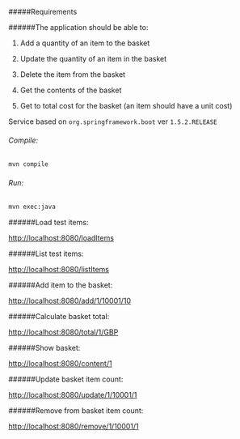 #####Requirements

######The application should be able to:

1. Add a quantity of an item to the basket

1. Update the quantity of an item in the basket

1. Delete the item from the basket

1. Get the contents of the basket

1. Get to total cost for the basket (an item should have a unit cost)


Service based on `org.springframework.boot` ver `1.5.2.RELEASE`


###### Compile:

```bash 
mvn compile
```

###### Run:

```bash
mvn exec:java
```

######Load test items:

<http://localhost:8080/loadItems>

######List test items:

<http://localhost:8080/listItems>


######Add item to the basket:

<http://localhost:8080/add/1/10001/10>

######Calculate basket total:

<http://localhost:8080/total/1/GBP>

######Show basket:

<http://localhost:8080/content/1>

######Update basket item count:

<http://localhost:8080/update/1/10001/1>


######Remove from basket item count:

<http://localhost:8080/remove/1/10001/1>
